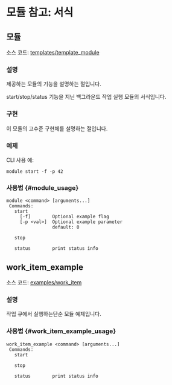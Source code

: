 # 모듈 참고: 서식

## 모듈

소스 코드: [templates/template_module](https://github.com/PX4/Firmware/tree/master/src/templates/template_module)

### 설명

제공하는 모듈의 기능을 설명하는 절입니다.

start/stop/status 기능을 지닌 백그라운드 작업 실행 모듈의 서식입니다.

### 구현

이 모듈의 고수준 구현체를 설명하는 절입니다.

### 예제

CLI 사용 예:

    module start -f -p 42
    

### 사용법 {#module_usage}

    module <command> [arguments...]
     Commands:
       start
         [-f]        Optional example flag
         [-p <val>]  Optional example parameter
                     default: 0
    
       stop
    
       status        print status info
    

## work_item_example

소스 코드: [examples/work_item](https://github.com/PX4/Firmware/tree/master/src/examples/work_item)

### 설명

작업 큐에서 실행하는단순 모듈 예제입니다.

### 사용법 {#work_item_example_usage}

    work_item_example <command> [arguments...]
     Commands:
       start
    
       stop
    
       status        print status info